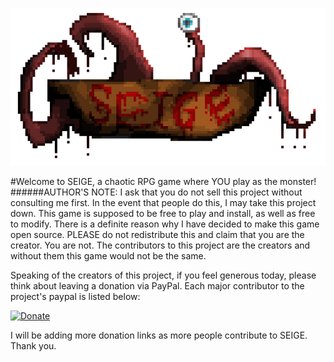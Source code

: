 ![alt text](https://github.com/VultureMeat359/SEIGE/blob/master/ReadMe%20Assets/README%20ART%20%231.png)


#Welcome to SEIGE, a chaotic RPG game where YOU play as the monster!
######AUTHOR'S NOTE:
I ask that you do not sell this project without consulting me first. In the event that people do this, I may take this project down. This game is supposed to be free to play and install, as well as free to modify. There is a definite reason why I have decided to make this game open source. PLEASE do not redistribute this and claim that you are the creator. You are not. The contributors to this project are the creators and without them this game would not be the same.

Speaking of the creators of this project, if you feel generous today, please think about leaving a donation via PayPal.
Each major contributor to the project's paypal is listed below:

[![Donate](https://www.paypalobjects.com/en_US/i/btn/btn_donateCC_LG.gif)](VANPNUCA36CEQ)

I will be adding more donation links as more people contribute to SEIGE.
Thank you.

